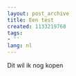 ```yaml
---
layout: post_archive
title: Een test
created: 1133219768
tags:
- ''
lang: nl
---
```

Dit wil ik nog kopen
